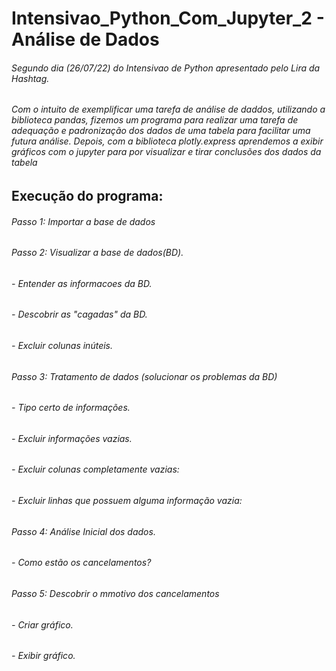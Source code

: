 # Intensivao_Python_Com_Jupyter_2 - Análise de Dados
###### Segundo dia (26/07/22) do Intensivao de Python apresentado pelo Lira da Hashtag.
###### Com o intuito de exemplificar uma tarefa de análise de daddos, utilizando a biblioteca pandas, fizemos um programa para realizar uma tarefa de adequação e padronização dos dados de uma tabela para facilitar uma futura análise. Depois, com a biblioteca plotly.express aprendemos a exibir gráficos com o jupyter para por visualizar e tirar conclusões dos dados da tabela

## Execução do programa:
###### Passo 1: Importar a base de dados
###### Passo 2: Visualizar a base de dados(BD).
###### - Entender as informacoes da BD.
###### - Descobrir as "cagadas" da BD.
###### - Excluir colunas inúteis.
###### Passo 3: Tratamento de dados (solucionar os problemas da BD)
###### - Tipo certo de informações.
###### - Excluir informações vazias.
###### - Excluir colunas completamente vazias:
###### - Excluir linhas que possuem alguma informação vazia:
###### Passo 4: Análise Inicial dos dados.
###### - Como estão os cancelamentos?
###### Passo 5: Descobrir o mmotivo dos cancelamentos
###### - Criar gráfico.
###### - Exibir gráfico.
